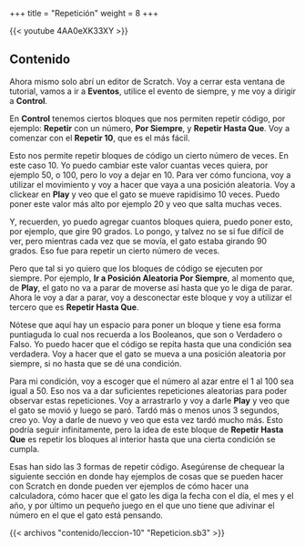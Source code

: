 +++
title = "Repetición"
weight = 8
+++

{{< youtube 4AA0eXK33XY >}}

## Contenido

Ahora mismo solo abrí un editor de Scratch. Voy a cerrar esta ventana de tutorial, vamos a ir a **Eventos**, utilice el evento de siempre, y me voy a dirigir a **Control**.

En **Control** tenemos ciertos bloques que nos permiten repetir código, por ejemplo: **Repetir** con un número, **Por Siempre**, y **Repetir Hasta Que**. Voy a comenzar con el **Repetir 10**, que es el más fácil.

Esto nos permite repetir bloques de código un cierto número de veces. En este caso 10. Yo puedo cambiar este valor cuantas veces quiera, por ejemplo 50, o 100, pero lo voy a dejar en 10. Para ver cómo funciona, voy a utilizar el movimiento y voy a hacer que vaya a una posición aleatoria. Voy a clickear en **Play** y veo que el gato se mueve rapidísimo 10 veces. Puedo poner este valor más alto por ejemplo 20 y veo que salta muchas veces.

Y, recuerden, yo puedo agregar cuantos bloques quiera, puedo poner esto, por ejemplo, que gire 90 grados. Lo pongo, y talvez no se si fue difícil de ver, pero mientras cada vez que se movía, el gato estaba girando 90 grados. Eso fue para repetir un cierto número de veces.

Pero que tal si yo quiero que los bloques de código se ejecuten por siempre. Por ejemplo, **Ir a Posición Aleatoria Por Siempre**, al momento que, de **Play**, el gato no va a parar de moverse así hasta que yo le diga de parar. Ahora le voy a dar a parar, voy a desconectar este bloque y voy a utilizar el tercero que es **Repetir Hasta Que**.

Nótese que aquí hay un espacio para poner un bloque y tiene esa forma puntiaguda lo cual nos recuerda a los Booleanos, que son o Verdadero o Falso. Yo puedo hacer que el código se repita hasta que una condición sea verdadera. Voy a hacer que el gato se mueva a una posición aleatoria por siempre, si no hasta que se dé una condición.

Para mi condición, voy a escoger que el número al azar entre el 1 al 100 sea igual a 50. Eso nos va a dar suficientes repeticiones aleatorias para poder observar estas repeticiones. Voy a arrastrarlo y voy a darle **Play** y veo que el gato se movió y luego se paró. Tardó más o menos unos 3 segundos, creo yo. Voy a darle de nuevo y veo que esta vez tardó mucho más. Esto podría seguir infinitamente, pero la idea de este bloque de **Repetir Hasta Que** es repetir los bloques al interior hasta que una cierta condición se cumpla.

Esas han sido las 3 formas de repetir código. Asegúrense de chequear la siguiente sección en donde hay ejemplos de cosas que se pueden hacer con Scratch en donde pueden ver ejemplos de cómo hacer una calculadora, cómo hacer que el gato les diga la fecha con el día, el mes y el año, y por último un pequeño juego en el que uno tiene que adivinar el número en el que el gato está pensando.

{{< archivos "contenido/leccion-10" "Repeticion.sb3" >}}
